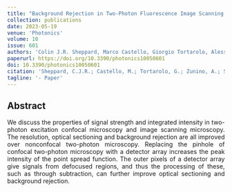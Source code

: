 ```yaml
---
title: "Background Rejection in Two-Photon Fluorescence Image Scanning Microscopy "
collection: publications
date: 2023-05-19
venue: 'Photonics'
volume: 10
issue: 601
authors: 'Colin J.R. Sheppard, Marco Castello, Giorgio Tortarolo, Alessandro Zunino, Eli Slenders, Paolo Bianchini, Giuseppe Vicidomini, Alberto Diaspro'
paperurl: https://doi.org/10.3390/photonics10050601
doi: 10.3390/photonics10050601
citation: 'Sheppard, C.J.R.; Castello, M.; Tortarolo, G.; Zunino, A.; Slenders, E.; Bianchini, P.; Vicidomini, G.; Diaspro, A. Background Rejection in Two-Photon Fluorescence Image Scanning Microscopy. Photonics 2023, 10, 601.'
tagline: '- Paper'
---
```


<h2> Abstract </h2>
<p align= "justify">
We discuss the properties of signal strength and integrated intensity in two-photon excitation confocal microscopy and image scanning microscopy. The resolution, optical sectioning and background rejection are all improved over nonconfocal two-photon microscopy. Replacing the pinhole of confocal two-photon microscopy with a detector array increases the peak intensity of the point spread function. The outer pixels of a detector array give signals from defocused regions, and thus the processing of these, such as through subtraction, can further improve optical sectioning and background rejection.